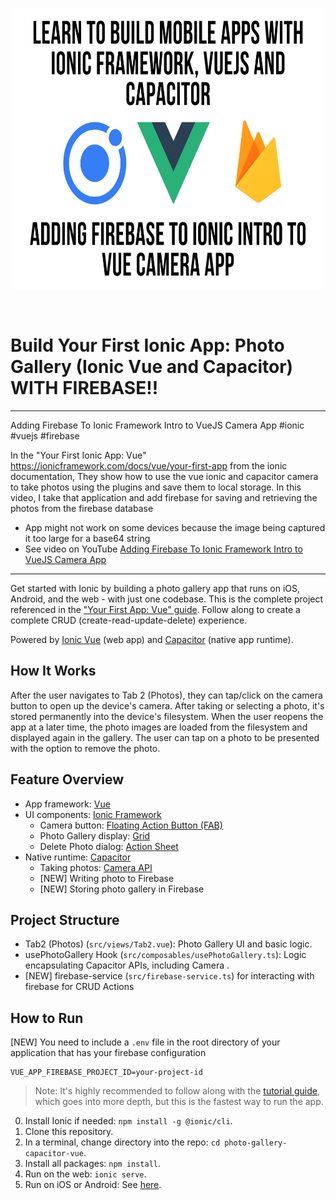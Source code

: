 
<p align="center">
  <img src="Screen Shot 2020-12-14 at 12.34.22 AM.png"  height="450" /><br />
</p>
<br/>

# Build Your First Ionic App: Photo Gallery (Ionic Vue and Capacitor) WITH FIREBASE!!

----

Adding Firebase To Ionic Framework Intro to VueJS Camera App
#ionic #vuejs #firebase

In the "Your First Ionic App: Vue" https://ionicframework.com/docs/vue/your-first-app from the ionic documentation, They show how to use the vue ionic and capacitor camera to take photos using the plugins and save them to local storage. In this video, I take that application and add firebase for saving and retrieving the photos from the firebase database

- App might not work on some devices because the image being captured it too large for a base64 string
- See video on YouTube [Adding Firebase To Ionic Framework Intro to VueJS Camera App](https://youtu.be/f3Fcje1GfSg)
---

Get started with Ionic by building a photo gallery app that runs on iOS, Android, and the web - with just one codebase. This is the complete project referenced in the ["Your First App: Vue" guide](https://ionicframework.com/docs/vue/your-first-app). Follow along to create a complete CRUD (create-read-update-delete) experience.

Powered by [Ionic Vue](https://ionicframework.com/docs/vue/overview) (web app) and [Capacitor](https://capacitorjs.com) (native app runtime).

## How It Works

After the user navigates to Tab 2 (Photos), they can tap/click on the camera button to open up the device's camera. After taking or selecting a photo, it's stored permanently into the device's filesystem. When the user reopens the app at a later time, the photo images are loaded from the filesystem and displayed again in the gallery. The user can tap on a photo to be presented with the option to remove the photo.

## Feature Overview
* App framework: [Vue](https://vuejs.org/)
* UI components: [Ionic Framework](https://ionicframework.com/docs/components)
  * Camera button: [Floating Action Button (FAB)](https://ionicframework.com/docs/api/fab)
  * Photo Gallery display: [Grid](https://ionicframework.com/docs/api/grid)
  * Delete Photo dialog: [Action Sheet](https://ionicframework.com/docs/api/action-sheet) 
* Native runtime: [Capacitor](https://capacitorjs.com)
  * Taking photos: [Camera API](https://capacitorjs.com/docs/apis/camera)
  * [NEW] Writing photo to Firebase
  * [NEW] Storing photo gallery in Firebase

## Project Structure
* Tab2 (Photos) (`src/views/Tab2.vue`): Photo Gallery UI and basic logic.
* usePhotoGallery Hook (`src/composables/usePhotoGallery.ts`): Logic encapsulating Capacitor APIs, including Camera .
* [NEW] firebase-service (`src/firebase-service.ts`) for interacting with firebase for CRUD Actions

## How to Run

[NEW] You need to include a `.env` file in the root directory of your application that has your firebase configuration
```
VUE_APP_FIREBASE_PROJECT_ID=your-project-id
```

> Note: It's highly recommended to follow along with the [tutorial guide](https://ionicframework.com/docs/vue/your-first-app), which goes into more depth, but this is the fastest way to run the app. 

0) Install Ionic if needed: `npm install -g @ionic/cli`.
1) Clone this repository.
2) In a terminal, change directory into the repo: `cd photo-gallery-capacitor-vue`.
3) Install all packages: `npm install`.
4) Run on the web: `ionic serve`.
5) Run on iOS or Android: See [here](https://ionicframework.com/docs/building/running).
